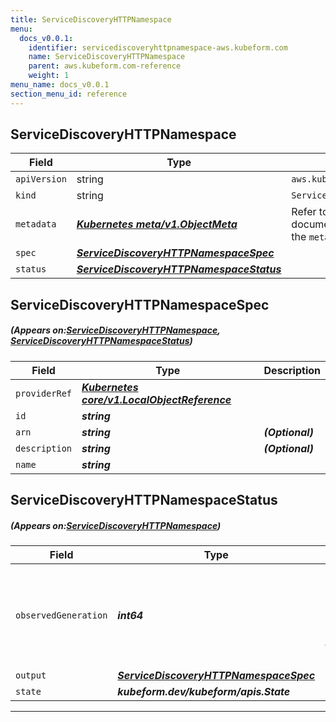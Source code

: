```yaml
---
title: ServiceDiscoveryHTTPNamespace
menu:
  docs_v0.0.1:
    identifier: servicediscoveryhttpnamespace-aws.kubeform.com
    name: ServiceDiscoveryHTTPNamespace
    parent: aws.kubeform.com-reference
    weight: 1
menu_name: docs_v0.0.1
section_menu_id: reference
---
```


## ServiceDiscoveryHTTPNamespace
| Field | Type | Description |
| ------ | ----- | ----------- |
| `apiVersion` | string | `aws.kubeform.com/v1alpha1` |
|    `kind` | string | `ServiceDiscoveryHTTPNamespace` |
| `metadata` | ***[Kubernetes meta/v1.ObjectMeta](https://kubernetes.io/docs/reference/generated/kubernetes-api/v1.13/#objectmeta-v1-meta)***|Refer to the Kubernetes API documentation for the fields of the `metadata` field.|
| `spec` | ***[ServiceDiscoveryHTTPNamespaceSpec](#ServiceDiscoveryHTTPNamespaceSpec)***||
| `status` | ***[ServiceDiscoveryHTTPNamespaceStatus](#ServiceDiscoveryHTTPNamespaceStatus)***||
## ServiceDiscoveryHTTPNamespaceSpec
##### (Appears on:[ServiceDiscoveryHTTPNamespace](#ServiceDiscoveryHTTPNamespace), [ServiceDiscoveryHTTPNamespaceStatus](#ServiceDiscoveryHTTPNamespaceStatus))
| Field | Type | Description |
| ------ | ----- | ----------- |
| `providerRef` | ***[Kubernetes core/v1.LocalObjectReference](https://kubernetes.io/docs/reference/generated/kubernetes-api/v1.13/#localobjectreference-v1-core)***||
| `id` | ***string***||
| `arn` | ***string***| ***(Optional)*** |
| `description` | ***string***| ***(Optional)*** |
| `name` | ***string***||
## ServiceDiscoveryHTTPNamespaceStatus
##### (Appears on:[ServiceDiscoveryHTTPNamespace](#ServiceDiscoveryHTTPNamespace))
| Field | Type | Description |
| ------ | ----- | ----------- |
| `observedGeneration` | ***int64***| ***(Optional)*** Resource generation, which is updated on mutation by the API Server.|
| `output` | ***[ServiceDiscoveryHTTPNamespaceSpec](#ServiceDiscoveryHTTPNamespaceSpec)***| ***(Optional)*** |
| `state` | ***kubeform.dev/kubeform/apis.State***| ***(Optional)*** |
---

